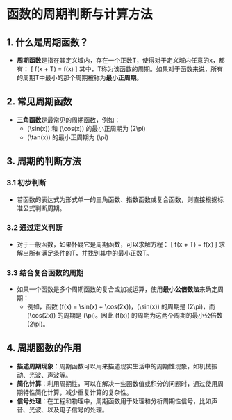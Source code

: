 # 函数的周期判断与计算方法

## 1. 什么是周期函数？
- **周期函数**是指在其定义域内，存在一个正数T，使得对于定义域内任意的x，都有：
  \[
  f(x + T) = f(x)
  \]
  其中，T称为该函数的周期。如果对于函数来说，所有的周期T中最小的那个周期被称为**最小正周期**。

## 2. 常见周期函数
- **三角函数**是最常见的周期函数，例如：
  - \(\sin(x)\) 和 \(\cos(x)\) 的最小正周期为 \(2\pi\)
  - \(\tan(x)\) 的最小正周期为 \(\pi\)

## 3. 周期的判断方法
### 3.1 初步判断
- 若函数的表达式为形式单一的三角函数、指数函数或复合函数，则直接根据标准公式判断周期。

### 3.2 通过定义判断
- 对于一般函数，如果怀疑它是周期函数，可以求解方程：
  \[
  f(x + T) = f(x)
  \]
  求解出所有满足条件的T，并找到其中的最小正数T。

### 3.3 结合复合函数的周期
- 如果一个函数是多个周期函数的复合或加减运算，使用**最小公倍数法**来确定周期：
  - 例如，函数 \(f(x) = \sin(x) + \cos(2x)\)，\(\sin(x)\) 的周期是 \(2\pi\)，而 \(\cos(2x)\) 的周期是 \(\pi\)。因此 \(f(x)\) 的周期为这两个周期的最小公倍数 \(2\pi\)。

## 4. 周期函数的作用
- **描述周期现象**：周期函数可以用来描述现实生活中的周期性现象，如机械振动、光波、声波等。
- **简化计算**：利用周期性，可以在解决一些函数值或积分的问题时，通过使用周期特性简化计算，减少重复计算的复杂性。
- **信号处理**：在工程和物理中，周期函数用于处理和分析周期性信号，比如声音、光波、以及电子信号的处理。
